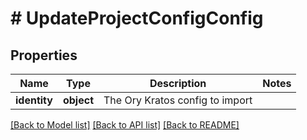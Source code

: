 # # UpdateProjectConfigConfig

## Properties

Name | Type | Description | Notes
------------ | ------------- | ------------- | -------------
**identity** | **object** | The Ory Kratos config to import |

[[Back to Model list]](../../README.md#models) [[Back to API list]](../../README.md#endpoints) [[Back to README]](../../README.md)
